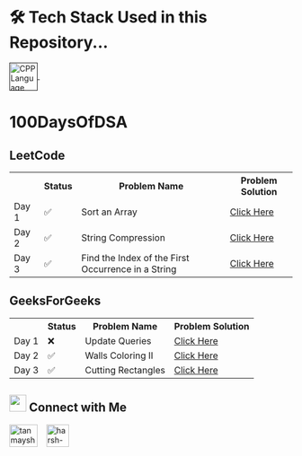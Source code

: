 # 🛠 Tech Stack Used in this Repository...
 <a href="" target="_blank"> <img align="center" src="https://cdn-icons-png.flaticon.com/128/8263/8263095.png" alt="CPP Language" height="50" width="50" /> </a>
   &nbsp;&nbsp;   

# 100DaysOfDSA

## LeetCode
<table> 
  <tr>
    <th></th>  <th>Status</th>   <th>Problem Name</th>   <th>Problem Solution</th>
  </tr>
  <tr>
    <td>Day 1</td>   <td>✅</td>  <td>Sort an Array</td>   <td><a href="https://github.com/Tanmay-s55/100DaysOfDSA/blob/main/Day%201/LC%20-%20Sort%20an%20Array/Sort%20an%20Array.cpp">Click Here</a></td>
  </tr> 
  <tr>
   <td>Day 2</td>   <td>✅</td>  <td>String Compression</td>   <td><a href="https://github.com/Tanmay-s55/100DaysOfDSA/tree/main/Day%202/LC%20-%20String%20Compression">Click Here</a></td>
 </tr>
  <tr>
   <td>Day 3</td>   <td>✅</td>  <td>Find the Index of the First Occurrence in a String</td>   <td><a href="https://github.com/Tanmay-s55/100DaysOfDSA/blob/main/Day%203/LC%20-%20Find%20the%20Index%20of%20the%20First%20Occurrence%20in%20a%20String/Find%20the%20Index%20of%20the%20First%20Occurrence%20in%20a%20String.cpp">Click Here</a></td>
 </tr>
</table> 

## GeeksForGeeks
<table> 
  <tr>
    <th></th>  <th>Status</th>   <th>Problem Name</th>   <th>Problem Solution</th>
  </tr>
  <tr>
    <td>Day 1</td>   <td>❌</td>  <td>Update Queries</td>   <td><a href="">Click Here</a></td>
  </tr> 
 <tr>
    <td>Day 2</td>   <td>✅</td>  <td>Walls Coloring II</td>   <td><a href="https://github.com/Tanmay-s55/100DaysOfDSA/tree/main/Day%202/GFG%20-%20Walls%20Coloring%20ll">Click Here</a></td>
 </tr>
  <tr>
    <td>Day 3</td>   <td>✅</td>  <td>Cutting Rectangles</td>   <td><a href="https://github.com/Tanmay-s55/100DaysOfDSA/blob/main/Day%203/GFG%20-%20Cutting%20Rectangles/Cutting%20Rectangles.cpp">Click Here</a></td>
 </tr>
</table> 




## <img src="https://camo.githubusercontent.com/7d747cc08b78d016646aed967d248840d37bb148002f56f7f24bc0f4e56ff540/68747470733a2f2f63646e2d69636f6e732d706e672e666c617469636f6e2e636f6d2f3132382f333433372f333433373239372e706e67" width="30" /> Connect with Me
<p>

 <a href="https://twitter.com/tanmaysharma0" target="blank"><img align="center" src="https://upload.wikimedia.org/wikipedia/commons/thumb/4/4f/Twitter-logo.svg/1200px-Twitter-logo.svg.png" alt="tanmaysharma0" height="40" width="50" /></a>
  &nbsp;&nbsp;
  	<a href="https://www.linkedin.com/in/tanmay-sharma-99648716b/" target="blank"><img align="center" src="https://upload.wikimedia.org/wikipedia/commons/thumb/c/ca/LinkedIn_logo_initials.png/800px-LinkedIn_logo_initials.png" alt="harsh-thakkar-7764bb1a4" height="40" width="40" /></a>
  &nbsp;&nbsp;
</p>
